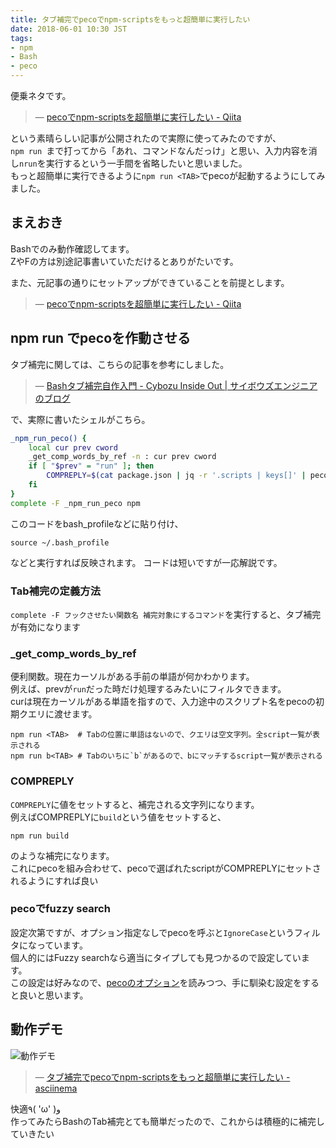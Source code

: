 ```yaml
---
title: タブ補完でpecoでnpm-scriptsをもっと超簡単に実行したい
date: 2018-06-01 10:30 JST
tags:
- npm
- Bash
- peco
---
```


便乗ネタです。

> &mdash; [pecoでnpm-scriptsを超簡単に実行したい - Qiita](https://qiita.com/hogesuke_1/items/46f009f31b5f2ec8c02c)

という素晴らしい記事が公開されたので実際に使ってみたのですが、  
`npm run `まで打ってから「あれ、コマンドなんだっけ」と思い、入力内容を消し`nrun`を実行するという一手間を省略したいと思いました。  
もっと超簡単に実行できるように`npm run <TAB>`でpecoが起動するようにしてみました。

<!--more-->

## まえおき
Bashでのみ動作確認してます。  
ZやFの方は別途記事書いていただけるとありがたいです。

また、元記事の通りにセットアップができていることを前提とします。

> &mdash; [pecoでnpm-scriptsを超簡単に実行したい - Qiita](https://qiita.com/hogesuke_1/items/46f009f31b5f2ec8c02c)

## npm run <TAB>でpecoを作動させる

タブ補完に関しては、こちらの記事を参考にしました。

> &mdash; [Bashタブ補完自作入門 - Cybozu Inside Out | サイボウズエンジニアのブログ](http://blog.cybozu.io/entry/2016/09/26/080000)

で、実際に書いたシェルがこちら。

```sh
_npm_run_peco() {
    local cur prev cword
    _get_comp_words_by_ref -n : cur prev cword
    if [ "$prev" = "run" ]; then
        COMPREPLY=$(cat package.json | jq -r '.scripts | keys[]' | peco --initial-filter=Fuzzy --query=$cur)
    fi
}
complete -F _npm_run_peco npm
```

このコードをbash_profileなどに貼り付け、

```
source ~/.bash_profile
```

などと実行すれば反映されます。
コードは短いですが一応解説です。

### Tab補完の定義方法
`complete -F フックさせたい関数名 補完対象にするコマンド`を実行すると、タブ補完が有効になります

### _get_comp_words_by_ref
便利関数。現在カーソルがある手前の単語が何かわかります。  
例えば、prevが`run`だった時だけ処理するみたいにフィルタできます。  
curは現在カーソルがある単語を指すので、入力途中のスクリプト名をpecoの初期クエリに渡せます。

```
npm run <TAB>  # Tabの位置に単語はないので、クエリは空文字列。全script一覧が表示される
npm run b<TAB> # Tabのいちに`b`があるので、bにマッチするscript一覧が表示される
```

### COMPREPLY
`COMPREPLY`に値をセットすると、補完される文字列になります。  
例えばCOMPREPLYに`build`という値をセットすると、

```
npm run build
```

のような補完になります。  
これにpecoを組み合わせて、pecoで選ばれたscriptがCOMPREPLYにセットされるようにすれば良い

### pecoでfuzzy search
設定次第ですが、オプション指定なしでpecoを呼ぶと`IgnoreCase`というフィルタになっています。  
個人的にはFuzzy searchなら適当にタイプしても見つかるので設定しています。  
この設定は好みなので、[pecoのオプション](https://github.com/peco/peco#--initial-filter-ignorecasecasesensitivesmartcaseregexpfuzzy)を読みつつ、手に馴染む設定をすると良いと思います。

## 動作デモ

![動作デモ](/images/2018/more-more-easy-to-use-npm-run-script/npm-run-tab-completion.gif)

> &mdash; [タブ補完でpecoでnpm-scriptsをもっと超簡単に実行したい - asciinema](https://asciinema.org/a/184718)

快適٩( 'ω' )و  
作ってみたらBashのTab補完とても簡単だったので、これからは積極的に補完していきたい
